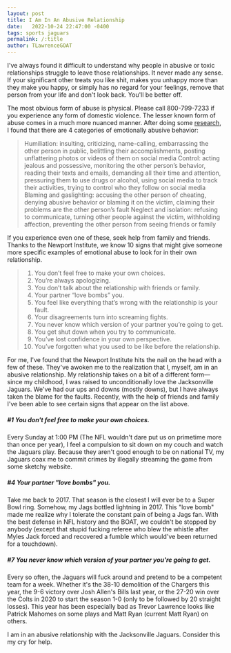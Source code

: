 ```yaml
---
layout: post
title: I Am In An Abusive Relationship
date:   2022-10-24 22:47:00 -0400
tags: sports jaguars
permalink: /:title
author: TLawrenceGOAT
---
```

I've always found it difficult to understand why people in abusive or toxic relationships struggle to leave those relationships. It never made any sense. If your significant other treats you like shit, makes you unhappy more than they make you happy, or simply has no regard for your feelings, remove that person from your life and don't look back. You'll be better off.

The most obvious form of abuse is physical. Please call 800-799-7233 if you experience any form of domestic violence. The lesser known form of abuse comes in a much more nuanced manner. After doing some [research](https://www.newportinstitute.com/resources/co-occurring-disorders/how-to-know-abusive-relationship/), I found that there are 4 categories of emotionally abusive behavior:

>Humiliation: insulting, criticizing, name-calling, embarrassing the other person in public, belittling their accomplishments, posting unflattering photos or videos of them on social media
>Control: acting jealous and possessive, monitoring the other person’s behavior, reading their texts and emails, demanding all their time and attention, pressuring them to use drugs or alcohol, using social media to track their activities, trying to control who they follow on social media
>Blaming and gaslighting: accusing the other person of cheating, denying abusive behavior or blaming it on the victim, claiming their problems are the other person’s fault
>Neglect and isolation: refusing to communicate, turning other people against the victim, withholding affection, preventing the other person from seeing friends or family

If you experience even one of these, seek help from family and friends. Thanks to the Newport Institute, we know 10 signs that might give someone more specific examples of emotional abuse to look for in their own relationship.

>1. You don’t feel free to make your own choices.
>2. You’re always apologizing.
>3. You don’t talk about the relationship with friends or family.
>4. Your partner “love bombs” you.
>5. You feel like everything that’s wrong with the relationship is your fault.
>6. Your disagreements turn into screaming fights.
>7. You never know which version of your partner you’re going to get.
>8. You get shut down when you try to communicate.
>9. You’ve lost confidence in your own perspective.
>10. You’ve forgotten what you used to be like before the relationship.

For me, I've found that the Newport Institute hits the nail on the head with a few of these. They've awoken me to the realization that I, myself, am in an abusive relationship. My relationship takes on a bit of a different form—since my childhood, I was raised to unconditionally love the Jacksonville Jaguars. We've had our ups and downs (mostly downs), but I have always taken the blame for the faults. Recently, with the help of friends and family I've been able to see certain signs that appear on the list above.

##### #1 You don't feel free to make your own choices.
Every Sunday at 1:00 PM (The NFL wouldn't dare put us on primetime more than once per year), I feel a compulsion to sit down on my couch and watch the Jaguars play. Because they aren't good enough to be on national TV, my Jaguars coax me to commit crimes by illegally streaming the game from some sketchy website.

##### #4 Your partner "love bombs" you.
Take me back to 2017. That season is the closest I will ever be to a Super Bowl ring. Somehow, my Jags bottled lightning in 2017. This "love bomb" made me realize why I tolerate the constant pain of being a Jags fan. With the best defense in NFL history and the BOAT, we couldn't be stopped by anybody (except that stupid fucking referee who blew the whistle after Myles Jack forced and recovered a fumble which would've been returned for a touchdown).

##### #7 You never know which version of your partner you're going to get.
Every so often, the Jaguars will fuck around and pretend to be a competent team for a week. Whether it's the 38-10 demolition of the Chargers this year, the 9-6 victory over Josh Allen's Bills last year, or the 27-20 win over the Colts in 2020 to start the season 1-0 (only to be followed by 20 straight losses). This year has been especially bad as Trevor Lawrence looks like Patrick Mahomes on some plays and Matt Ryan (current Matt Ryan) on others.

I am in an abusive relationship with the Jacksonville Jaguars. Consider this my cry for help.